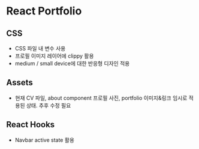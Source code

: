 # React Portfolio

## CSS

- CSS 파일 내 변수 사용
- 프로필 이미지 레이어에 clippy 활용
- medium / small device에 대한 반응형 디자인 적용

## Assets

- 현재 CV 파일, about component 프로필 사진, portfolio 이미지&링크 임시로 적용된 상태. 추후 수정 필요

## React Hooks

- Navbar active state 활용
